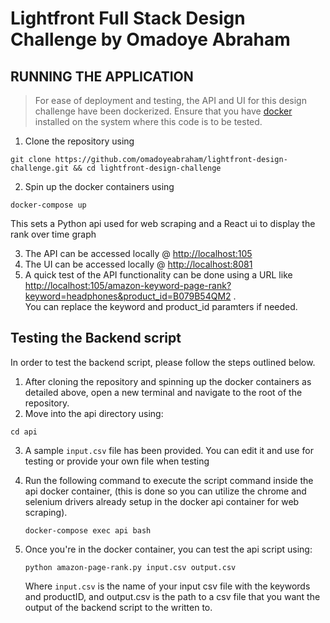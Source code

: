 # Lightfront Full Stack Design Challenge by Omadoye Abraham

## RUNNING THE APPLICATION

> For ease of deployment and testing, the API and UI for this design challenge have been dockerized. Ensure that you have [docker](https://docker.com) installed on the system where this code is to be tested.

1. Clone the repository using

```
git clone https://github.com/omadoyeabraham/lightfront-design-challenge.git && cd lightfront-design-challenge
```

2. Spin up the docker containers using

```
docker-compose up
```

This sets a Python api used for web scraping and a React ui to display the rank over time graph

3. The API can be accessed locally @ [http://localhost:105](http://localhost:105)
4. The UI can be accessed locally @ [http://localhost:8081](http://localhost:8081)
5. A quick test of the API functionality can be done using a URL like [http://localhost:105/amazon-keyword-page-rank?keyword=headphones&product_id=B079B54QM2](http://localhost:105/amazon-keyword-page-rank?keyword=headphones&product_id=B079B54QM2) .  
   You can replace the keyword and product_id paramters if needed.

## Testing the Backend script

In order to test the backend script, please follow the steps outlined below.

1. After cloning the repository and spinning up the docker containers as detailed above, open a new terminal and navigate to the root of the repository.
2. Move into the api directory using:

```
cd api
```

3. A sample `input.csv` file has been provided. You can edit it and use for testing or provide your own file when testing
4. Run the following command to execute the script command inside the api docker container, (this is done so you can utilize the chrome and selenium drivers already setup in the docker api container for web scraping).

   ```
   docker-compose exec api bash
   ```

5. Once you're in the docker container, you can test the api script using:

   ```
   python amazon-page-rank.py input.csv output.csv
   ```

   Where `input.csv` is the name of your input csv file with the keywords and productID, and output.csv is the path to a csv file that you want the output of the backend script to the written to.
